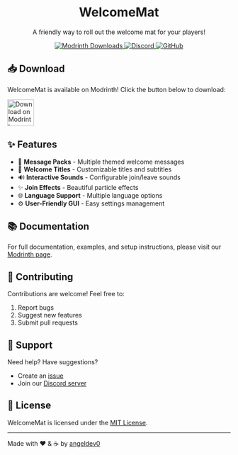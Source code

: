 <div align="center">
  <h1>WelcomeMat</h1>
  <p>A friendly way to roll out the welcome mat for your players!</p>
  
  <p>
    <a href="https://modrinth.com/plugin/welcome-mat">
      <img alt="Modrinth Downloads" src="https://img.shields.io/modrinth/dt/welcomemat?logo=modrinth&labelColor=34343c&color=00AF5C">
    </a>
    <a href="https://discord.gg/cJ4uP2xF7h">
      <img alt="Discord" src="https://img.shields.io/discord/813255312449601597?logo=discord&labelColor=34343c&color=5865F2">
    </a>
    <a href="https://github.com/coffeeisle/welcome-mat">
      <img alt="GitHub" src="https://img.shields.io/badge/dynamic/json?label=Available%20for&color=4bab62&query=version&url=https://api.blueish.dev/api/minecraft/version?id=welcome-mat
      ">
    </a>
  </p>
</div>

## 📥 Download

WelcomeMat is available on Modrinth! Click the button below to download:

<a href="https://modrinth.com/plugin/welcome-mat">
  <img alt="Download on Modrinth" src="https://avatars.githubusercontent.com/u/67560307" width="60">
</a>

## ✨ Features

- 🎨 **Message Packs** - Multiple themed welcome messages
- 📜 **Welcome Titles** - Customizable titles and subtitles
- 🔊 **Interactive Sounds** - Configurable join/leave sounds
- ✨ **Join Effects** - Beautiful particle effects
- 🌐 **Language Support** - Multiple language options
- ⚙️ **User-Friendly GUI** - Easy settings management

## 📚 Documentation

For full documentation, examples, and setup instructions, please visit our [Modrinth page](https://modrinth.com/plugin/welcome-mat).

## 🤝 Contributing

Contributions are welcome! Feel free to:
1. Report bugs
2. Suggest new features
3. Submit pull requests

## 📝 Support

Need help? Have suggestions?
- Create an [issue](https://github.com/coffeeisle/welcome-mat/issues)
- Join our [Discord server](https://discord.gg/cJ4uP2xF7h)

## 📜 License

WelcomeMat is licensed under the [MIT License](LICENSE).

---

Made with ❤️ & ☕ by [angeldev0](https://github.com/4ngel2769)